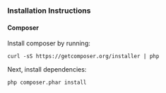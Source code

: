 ### Installation Instructions

#### Composer

Install composer by running:

```shell
curl -sS https://getcomposer.org/installer | php
```

Next, install dependencies:

```shell
php composer.phar install
```
